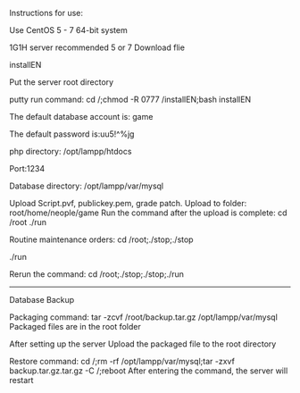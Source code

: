 Instructions for use:

Use CentOS 5 - 7  64-bit system

1G1H server recommended 5  or 7 
Download flie

installEN

Put the server root directory

putty run command:
cd /;chmod -R 0777 /installEN;bash installEN

The default database account is: game

The default password is:uu5!^%jg


php directory: /opt/lampp/htdocs  

Port:1234

Database directory: /opt/lampp/var/mysql

Upload Script.pvf, publickey.pem, grade patch.
Upload to folder: root/home/neople/game
Run the command after the upload is complete:
cd /root
./run


Routine maintenance orders:
cd /root;./stop;./stop

./run

Rerun the command:
cd /root;./stop;./stop;./run

-------------------------------------------------------

Database Backup

Packaging command:
tar -zcvf /root/backup.tar.gz /opt/lampp/var/mysql
Packaged files are in the root folder


After setting up the server
Upload the packaged file to the <root> root directory

Restore command:
cd /;rm -rf /opt/lampp/var/mysql;tar -zxvf backup.tar.gz.tar.gz -C /;reboot
After entering the command, the server will restart
